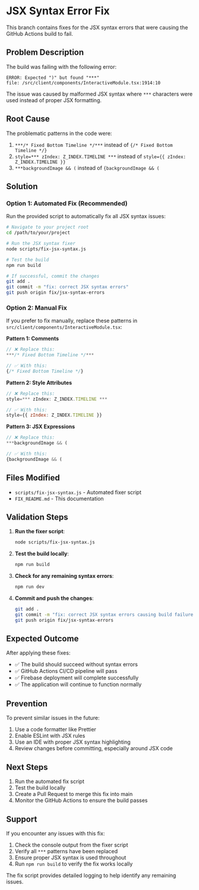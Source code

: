 # JSX Syntax Error Fix

This branch contains fixes for the JSX syntax errors that were causing the GitHub Actions build to fail.

## Problem Description

The build was failing with the following error:
```
ERROR: Expected ")" but found "***"
file: /src/client/components/InteractiveModule.tsx:1914:10
```

The issue was caused by malformed JSX syntax where `***` characters were used instead of proper JSX formatting.

## Root Cause

The problematic patterns in the code were:
1. `***/* Fixed Bottom Timeline */***` instead of `{/* Fixed Bottom Timeline */}`
2. `style=*** zIndex: Z_INDEX.TIMELINE ***` instead of `style={{ zIndex: Z_INDEX.TIMELINE }}`  
3. `***backgroundImage && (` instead of `{backgroundImage && (`

## Solution

### Option 1: Automated Fix (Recommended)

Run the provided script to automatically fix all JSX syntax issues:

```bash
# Navigate to your project root
cd /path/to/your/project

# Run the JSX syntax fixer
node scripts/fix-jsx-syntax.js

# Test the build
npm run build

# If successful, commit the changes
git add .
git commit -m "fix: correct JSX syntax errors"
git push origin fix/jsx-syntax-errors
```

### Option 2: Manual Fix

If you prefer to fix manually, replace these patterns in `src/client/components/InteractiveModule.tsx`:

**Pattern 1: Comments**
```jsx
// ❌ Replace this:
***/* Fixed Bottom Timeline */***

// ✅ With this:
{/* Fixed Bottom Timeline */}
```

**Pattern 2: Style Attributes**
```jsx
// ❌ Replace this:
style=*** zIndex: Z_INDEX.TIMELINE ***

// ✅ With this:
style={{ zIndex: Z_INDEX.TIMELINE }}
```

**Pattern 3: JSX Expressions**
```jsx
// ❌ Replace this:
***backgroundImage && (

// ✅ With this:
{backgroundImage && (
```

## Files Modified

- `scripts/fix-jsx-syntax.js` - Automated fixer script
- `FIX_README.md` - This documentation

## Validation Steps

1. **Run the fixer script**:
   ```bash
   node scripts/fix-jsx-syntax.js
   ```

2. **Test the build locally**:
   ```bash
   npm run build
   ```

3. **Check for any remaining syntax errors**:
   ```bash
   npm run dev
   ```

4. **Commit and push the changes**:
   ```bash
   git add .
   git commit -m "fix: correct JSX syntax errors causing build failures"
   git push origin fix/jsx-syntax-errors
   ```

## Expected Outcome

After applying these fixes:
- ✅ The build should succeed without syntax errors
- ✅ GitHub Actions CI/CD pipeline will pass
- ✅ Firebase deployment will complete successfully
- ✅ The application will continue to function normally

## Prevention

To prevent similar issues in the future:
1. Use a code formatter like Prettier
2. Enable ESLint with JSX rules
3. Use an IDE with proper JSX syntax highlighting
4. Review changes before committing, especially around JSX code

## Next Steps

1. Run the automated fix script
2. Test the build locally
3. Create a Pull Request to merge this fix into main
4. Monitor the GitHub Actions to ensure the build passes

## Support

If you encounter any issues with this fix:
1. Check the console output from the fixer script
2. Verify all `***` patterns have been replaced
3. Ensure proper JSX syntax is used throughout
4. Run `npm run build` to verify the fix works locally

The fix script provides detailed logging to help identify any remaining issues.